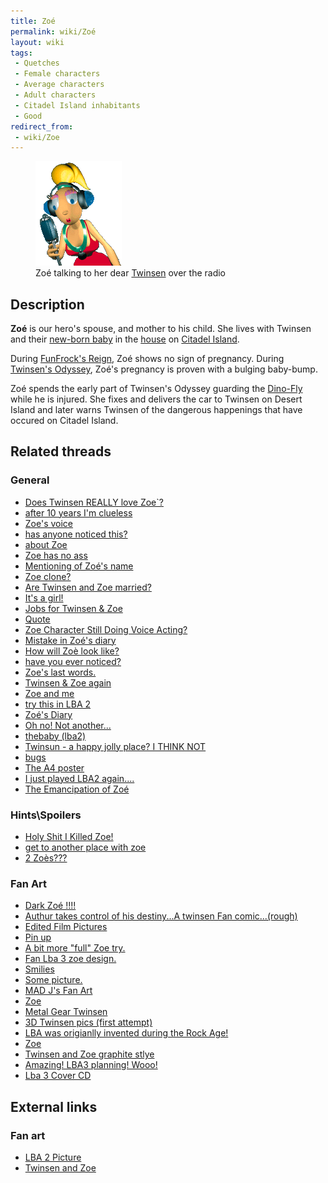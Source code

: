 ```yaml
---
title: Zoé
permalink: wiki/Zoé
layout: wiki
tags:
 - Quetches
 - Female characters
 - Average characters
 - Adult characters
 - Citadel Island inhabitants
 - Good
redirect_from:
 - wiki/Zoe
---
```


<figure>
<img src="assets/lba2/_characters/zoe_mike.gif"
title="Zoé talking to her dear Twinsen over the radio" width="138" />
<figcaption>Zoé talking to her dear <a href="Twinsen"
title="wikilink">Twinsen</a> over the radio</figcaption>
</figure>

## Description

**Zoé** is our hero's spouse, and mother to his child. She lives with
Twinsen and their [new-born baby](Arthur "wikilink") in the
[house](Twinsen's_house "wikilink") on [Citadel
Island](Citadel_Island "wikilink").

During [FunFrock's Reign](FunFrock's_Reign "wikilink"), Zoé shows no
sign of pregnancy. During [Twinsen's
Odyssey](Twinsen's_Odyssey "wikilink"), Zoé's pregnancy is proven with a
bulging baby-bump.

Zoé spends the early part of Twinsen's Odyssey guarding the
[Dino-Fly](Dino-Fly "wikilink") while he is injured. She fixes and
delivers the car to Twinsen on Desert Island and later warns Twinsen of
the dangerous happenings that have occured on Citadel Island.

## Related threads

### General

- [Does Twinsen REALLY love
  Zoe\`?](https://forum.magicball.net/showthread.php?t=10898)
- [after 10 years I'm
  clueless](https://forum.magicball.net/showthread.php?t=10677)
- [Zoe's voice](https://forum.magicball.net/showthread.php?t=10684)
- [has anyone noticed
  this?](https://forum.magicball.net/showthread.php?t=10497)
- [about Zoe](https://forum.magicball.net/showthread.php?t=3408)
- [Zoe has no ass](https://forum.magicball.net/showthread.php?t=9384)
- [Mentioning of Zoé's
  name](https://forum.magicball.net/showthread.php?t=9156)
- [Zoe clone?](https://forum.magicball.net/showthread.php?t=8927)
- [Are Twinsen and Zoe
  married?](https://forum.magicball.net/showthread.php?t=8432)
- [It's a girl!](https://forum.magicball.net/showthread.php?t=8262)
- [Jobs for Twinsen &
  Zoe](https://forum.magicball.net/showthread.php?t=7924)
- [Quote](https://forum.magicball.net/showthread.php?t=7402)
- [Zoe Character Still Doing Voice
  Acting?](https://forum.magicball.net/showthread.php?t=6423)
- [Mistake in Zoé's
  diary](https://forum.magicball.net/showthread.php?t=6433)
- [How will Zoè look
  like?](https://forum.magicball.net/showthread.php?t=6361)
- [have you ever
  noticed?](https://forum.magicball.net/showthread.php?t=6195)
- [Zoe's last words.](https://forum.magicball.net/showthread.php?t=1364)
- [Twinsen & Zoe
  again](https://forum.magicball.net/showthread.php?t=5184)
- [Zoe and me](https://forum.magicball.net/showthread.php?t=3811)
- [try this in LBA 2](https://forum.magicball.net/showthread.php?t=3647)
- [Zoé's Diary](https://forum.magicball.net/showthread.php?t=2325)
- [Oh no! Not
  another...](https://forum.magicball.net/showthread.php?t=2109)
- [thebaby (lba2)](https://forum.magicball.net/showthread.php?t=1965)
- [Twinsun - a happy jolly place? I THINK
  NOT](https://forum.magicball.net/showthread.php?t=155)
- [bugs](https://forum.magicball.net/showthread.php?t=1756)
- [The A4 poster](https://forum.magicball.net/showthread.php?t=1279)
- [I just played LBA2
  again....](https://forum.magicball.net/showthread.php?t=530)
- [The Emancipation of
  Zoé](https://forum.magicball.net/showthread.php?t=288)

### Hints\Spoilers

- [Holy Shit I Killed
  Zoe!](https://forum.magicball.net/showthread.php?t=9694)
- [get to another place with
  zoe](https://forum.magicball.net/showthread.php?t=7701)
- [2 Zoès???](https://forum.magicball.net/showthread.php?t=11885)

### Fan Art

- [Dark Zoé !!!!](https://forum.magicball.net/showthread.php?t=11581)
- [Authur takes control of his destiny...A twinsen Fan
  comic...(rough)](https://forum.magicball.net/showthread.php?t=10941)
- [Edited Film
  Pictures](http://forum.magicball.net/showthread.php?p=76367#post76367)
- [Pin up](https://forum.magicball.net/showthread.php?t=10865)
- [A bit more "full" Zoe
  try.](https://forum.magicball.net/showthread.php?t=10857)
- [Fan Lba 3 zoe
  design.](https://forum.magicball.net/showthread.php?t=10813)
- [Smilies](https://forum.magicball.net/showthread.php?t=10774)
- [Some picture.](https://forum.magicball.net/showthread.php?t=10763)
- [MAD J's Fan
  Art](http://forum.magicball.net/showthread.php?p=261759#post261759)
- [Zoe](https://forum.magicball.net/showthread.php?t=9829)
- [Metal Gear
  Twinsen](http://forum.magicball.net/showthread.php?p=75498#post75498)
- [3D Twinsen pics (first
  attempt)](http://forum.magicball.net/showthread.php?p=230748#post230748)
- [LBA was origianlly invented during the Rock
  Age!](https://forum.magicball.net/showthread.php?t=8393)
- [Zoe](http://forum.magicball.net/showthread.php?p=34221#post34221)
- [Twinsen and Zoe graphite
  stlye](https://forum.magicball.net/showthread.php?t=4495)
- [Amazing! LBA3 planning!
  Wooo!](http://forum.magicball.net/showthread.php?p=87488#post87488)
- [Lba 3 Cover CD](https://forum.magicball.net/showthread.php?t=3229)

## External links

### Fan art

- [LBA 2 Picture](http://www.deviantart.com/view/12986693/)
- [Twinsen and Zoe](http://www.deviantart.com/view/1047280/)
